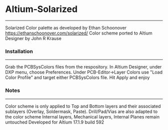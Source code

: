 # Altium-Solarized
-------------------
Solarized Color palette as developed by Ethan Schoonover https://ethanschoonover.com/solarized/
Color scheme ported to Altium Designer by John R Krause

### Installation
--------------
Grab the PCBSysColors files from the respository.
In Altium Designer, under DXP menu, choose Preferences.
Under PCB-Editor->Layer Colors use "Load Color Profile" and target either PCBSysColors file.
Hit Apply and enjoy

### Notes
--------------
Color scheme is only applied to Top and Bottom layers and their associated sublayers (Overlay, Soldermask, Paste).
Drill/Pad/Vias are also adapted to the color scheme
Internal layers, Mechanical layers, Internal Planes remain untouched
Developed for Altium 17.1.9 build 592
